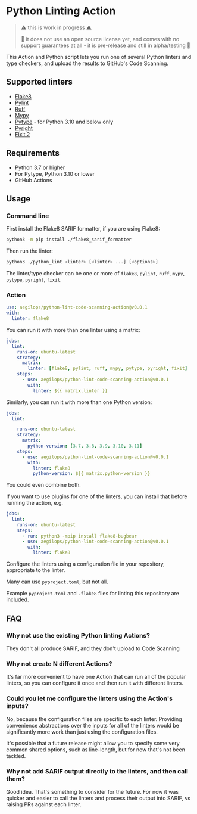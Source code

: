 # Python Linting Action

> ⚠️ this is work in progress ⚠️
>
> 🚨 it does not use an open source license yet, and comes with no support guarantees at all - it is pre-release and still in alpha/testing 🚨

This Action and Python script lets you run one of several Python linters and type checkers, and upload the results to GitHub's Code Scanning.

## Supported linters

- [Flake8](https://flake8.pycqa.org/en/latest/)
- [Pylint](https://www.pylint.org/)
- [Ruff](https://beta.ruff.rs/)
- [Mypy](https://mypy.readthedocs.io/en/stable/)
- [Pytype](https://github.com/google/pytype/) - for Python 3.10 and below only
- [Pyright](https://github.com/microsoft/pyright)
- [Fixit 2](https://fixit.readthedocs.io/en/stable/)

## Requirements

- Python 3.7 or higher
- For Pytype, Python 3.10 or lower
- GitHub Actions

## Usage

### Command line

First install the Flake8 SARIF formatter, if you are using Flake8:

```bash
python3 -m pip install ./flake8_sarif_formatter
```

Then run the linter:

```bash
python3 ./python_lint <linter> [<linter> ...] [<options>]
```

The linter/type checker can be one or more of `flake8`, `pylint`, `ruff`, `mypy`, `pytype`, `pyright`, `fixit`.

### Action

```yaml
use: aegilops/python-lint-code-scanning-action@v0.0.1
with:
  linter: flake8
```

You can run it with more than one linter using a matrix:

```yaml
jobs:
  lint:
    runs-on: ubuntu-latest
    strategy:
      matrix:
        linter: [flake8, pylint, ruff, mypy, pytype, pyright, fixit]
    steps:
      - use: aegilops/python-lint-code-scanning-action@v0.0.1
        with:
          linter: ${{ matrix.linter }}
```

Similarly, you can run it with more than one Python version:

```yaml
jobs:
  lint:

    runs-on: ubuntu-latest
    strategy:
      matrix:
        python-version: [3.7, 3.8, 3.9, 3.10, 3.11]
    steps:
      - use: aegilops/python-lint-code-scanning-action@v0.0.1
        with:
          linter: flake8
          python-version: ${{ matrix.python-version }}
```

You could even combine both.

If you want to use plugins for one of the linters, you can install that before running the action, e.g.

```yaml
jobs:
  lint:
    runs-on: ubuntu-latest
    steps:
      - run: python3 -mpip install flake8-bugbear
      - use: aegilops/python-lint-code-scanning-action@v0.0.1
        with:
          linter: flake8
```

Configure the linters using a configuration file in your repository, appropriate to the linter.

Many can use `pyproject.toml`, but not all.

Example `pyproject.toml` and `.flake8` files for linting this repository are included.

## FAQ

### Why not use the existing Python linting Actions?

They don't all produce SARIF, and they don't upload to Code Scanning

### Why not create N different Actions?

It's far more convenient to have one Action that can run all of the popular linters, so you can configure it once and then run it with different linters.

### Could you let me configure the linters using the Action's inputs?

No, because the configuration files are specific to each linter. Providing convenience abstractions over the inputs for all of the linters would be significantly more work than just using the configuration files.

It's possible that a future release might allow you to specify some very common shared options, such as line-length, but for now that's not been tackled.

### Why not add SARIF output directly to the linters, and then call them?

Good idea. That's something to consider for the future. For now it was quicker and easier to call the linters and process their output into SARIF, vs raising PRs against each linter.
